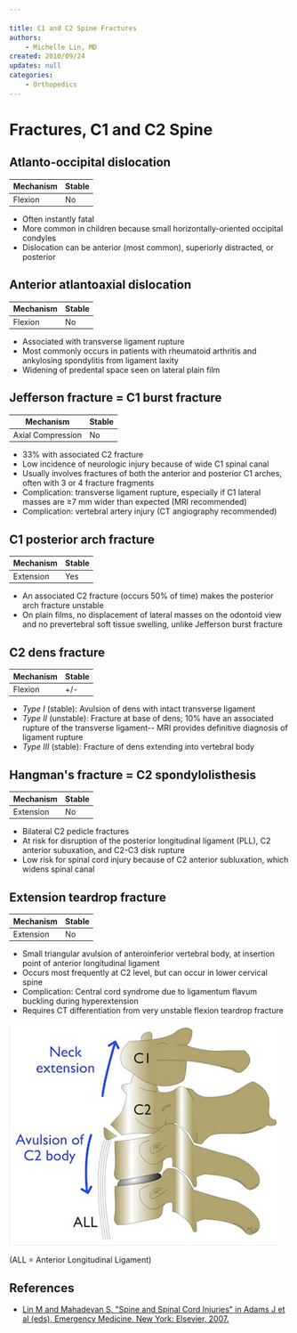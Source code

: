 ```yaml
---

title: C1 and C2 Spine Fractures
authors:
    - Michelle Lin, MD
created: 2010/09/24
updates: null
categories:
    - Orthopedics
---
```


# Fractures, C1 and C2 Spine

## Atlanto-occipital dislocation

| Mechanism | Stable |
| --------- | ------ |
| Flexion   | No     |

-   Often instantly fatal
-   More common in children because small horizontally-oriented occipital condyles
-   Dislocation can be anterior (most common), superiorly distracted, or posterior

## Anterior atlantoaxial dislocation

| Mechanism | Stable |
| --------- | ------ |
| Flexion   | No     |

-   Associated with transverse ligament rupture
-   Most commonly occurs in patients with rheumatoid arthritis and ankylosing spondylitis from ligament laxity
-   Widening of predental space seen on lateral plain film

## Jefferson fracture = C1 burst fracture

| Mechanism         | Stable |
| ----------------- | ------ |
| Axial Compression | No     |

-   33% with associated C2 fracture
-   Low incidence of neurologic injury because of wide C1 spinal canal
-   Usually involves fractures of both the anterior and posterior C1 arches, often with 3 or 4 fracture fragments
-   Complication: transverse ligament rupture, especially if C1 lateral masses are ≥7 mm wider than expected (MRI recommended)
-   Complication: vertebral artery injury (CT angiography recommended)

## C1 posterior arch fracture

| Mechanism | Stable |
| --------- | ------ |
| Extension | Yes    |

-   An associated C2 fracture (occurs 50% of time) makes the posterior arch fracture unstable
-   On plain films, no displacement of lateral masses on the odontoid view and no prevertebral soft tissue swelling, unlike Jefferson burst fracture

## C2 dens fracture

| Mechanism | Stable |
| --------- | ------ |
| Flexion   | +/-    |

-   _Type I_ (stable): Avulsion of dens with intact transverse ligament
-   _Type II_ (unstable): Fracture at base of dens; 10% have an associated rupture of the transverse ligament-- MRI provides definitive diagnosis of ligament rupture
-   _Type III_ (stable): Fracture of dens extending into vertebral body

## Hangman's fracture = C2 spondylolisthesis

| Mechanism | Stable |
| --------- | ------ |
| Extension | No     |

-   Bilateral C2 pedicle fractures
-   At risk for disruption of the posterior longitudinal ligament (PLL), C2 anterior subuxation, and C2-C3 disk rupture
-   Low risk for spinal cord injury because of C2 anterior subluxation, which widens spinal canal

## Extension teardrop fracture

| Mechanism | Stable |
| --------- | ------ |
| Extension | No     |

-   Small triangular avulsion of anteroinferior vertebral body, at insertion point of anterior longitudinal ligament
-   Occurs most frequently at C2 level, but can occur in lower cervical spine
-   Complication: Central cord syndrome due to ligamentum flavum buckling during hyperextension
-   Requires CT differentiation from very unstable flexion teardrop fracture

![](image-1.png)

(ALL = Anterior Longitudinal Ligament)

## References

-   [Lin M and Mahadevan S. "Spine and Spinal Cord Injuries" in Adams J et al (eds), Emergency Medicine. New York: Elsevier, 2007.](http://books.google.com/books/about/Emergency_Medicine.html?id=Q2Ag9OKC7awC)
